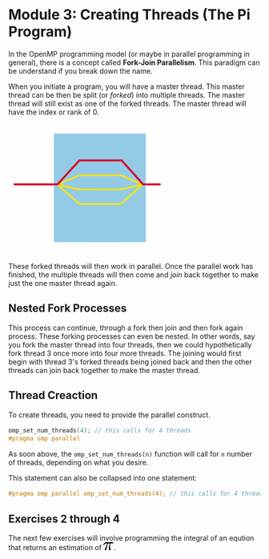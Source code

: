 # Module 3: Creating Threads (The Pi Program)

In the OpenMP programming model (or maybe in parallel programming in general),
there is a concept called **Fork-Join Parallelism**. This paradigm can be
understand if you break down the name. 

When you initiate a program, you will have a master thread. This master thread
can be then be split (or *forked*) into multiple threads. The master thread will
still exist as one of the forked threads. The master thread will have the index
or rank of 0. 

![Fork-Join Parallelism][fork-join]

These forked threads will then work in parallel. Once the parallel work has
finished, the multiple threads will then come and *join* back together to make
just the one master thread again. 

[fork-join]: ./figures/fork-join.png

## Nested Fork Processes

This process can continue, through a fork then join and then fork again process.
These forking processes can even be nested. In other words, say you fork the
master thread into four threads, then we could hypothetically fork thread 3 once
more into four more threads. The joining would first begin with thread 3's
forked threads being joined back and then the other threads can join back
together to make the master thread.

## Thread Creaction

To create threads, you need to provide the parallel construct.

```C
omp_set_num_threads(4); // this calls for 4 threads
#pragma omp parallel
```
As soon above, the `omp_set_num_threads(n)` function will call for `n` number of
threads, depending on what you desire.

This statement can also be collapsed into one statement:

```C
#pragma omp parallel omp_set_num_threads(4); // this calls for 4 threads
```

## Exercises 2 through 4

The next few exercises will involve programming the integral of an eqution that
returns an estimation of ![The math constant pi][pi].

[pi]: ./figures/pi.png
